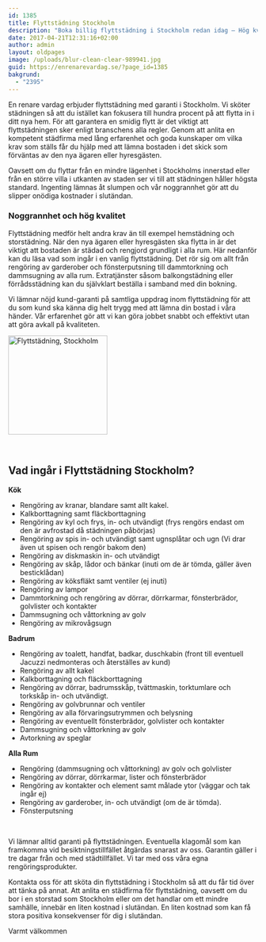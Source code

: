 ```yaml
---
id: 1385
title: Flyttstädning Stockholm
description: "Boka billig flyttstädning i Stockholm redan idag – Hög kvalitet och snabb service!"
date: 2017-04-21T12:31:16+02:00
author: admin
layout: oldpages
image: /uploads/blur-clean-clear-989941.jpg
guid: https://enrenarevardag.se/?page_id=1385
bakgrund:
  - "2395"
---
```

En renare vardag erbjuder flyttstädning med garanti i Stockholm. Vi sköter städningen så att du istället kan fokusera till hundra procent på att flytta in i ditt nya hem. För att garantera en smidig flytt är det viktigt att flyttstädningen sker enligt branschens alla regler. Genom att anlita en kompetent städfirma med lång erfarenhet och goda kunskaper om vilka krav som ställs får du hjälp med att lämna bostaden i det skick som förväntas av den nya ägaren eller hyresgästen.

Oavsett om du flyttar från en mindre lägenhet i Stockholms innerstad eller från en större villa i utkanten av staden ser vi till att städningen håller högsta standard. Ingenting lämnas åt slumpen och vår noggrannhet gör att du slipper onödiga kostnader i slutändan.

### Noggrannhet och hög kvalitet

Flyttstädning medför helt andra krav än till exempel hemstädning och storstädning. När den nya ägaren eller hyresgästen ska flytta in är det viktigt att bostaden är städad och rengjord grundligt i alla rum. Här nedanför kan du läsa vad som ingår i en vanlig flyttstädning. Det rör sig om allt från rengöring av garderober och fönsterputsning till dammtorkning och dammsugning av alla rum. Extratjänster såsom balkongstädning eller förrådsstädning kan du självklart beställa i samband med din bokning.

Vi lämnar nöjd kund-garanti på samtliga uppdrag inom flyttstädning för att du som kund ska känna dig helt trygg med att lämna din bostad i våra händer. Vår erfarenhet gör att vi kan göra jobbet snabbt och effektivt utan att göra avkall på kvaliteten.

[<img class=" wp-image-1386 aligncenter" src="https://enrenarevardag.se/wp-content/uploads/2017/04/Flyttstädning-1-300x300.jpg" alt="Flyttstädning, Stockholm" width="200" height="200" srcset="https://enrenarevardag.se/wp-content/uploads/2017/04/Flyttstädning-1-300x300.jpg 300w, https://enrenarevardag.se/wp-content/uploads/2017/04/Flyttstädning-1-150x150.jpg 150w, https://enrenarevardag.se/wp-content/uploads/2017/04/Flyttstädning-1-125x125.jpg 125w, https://enrenarevardag.se/wp-content/uploads/2017/04/Flyttstädning-1.jpg 450w" sizes="(max-width: 200px) 100vw, 200px" />](https://enrenarevardag.se/pris/) 

&nbsp;

## Vad ingår i Flyttstädning Stockholm?

**Kök**

  * Rengöring av kranar, blandare samt allt kakel.
  * Kalkborttagning samt fläckborttagning
  * Rengöring av kyl och frys, in- och utvändigt (frys rengörs endast om den är avfrostad då städningen påbörjas)
  * Rengöring av spis in- och utvändigt samt ugnsplåtar och ugn (Vi drar även ut spisen och rengör bakom den)
  * Rengöring av diskmaskin in- och utvändigt
  * Rengöring av skåp, lådor och bänkar (inuti om de är tömda, gäller även besticklådan)
  * Rengöring av köksfläkt samt ventiler (ej inuti)
  * Rengöring av lampor
  * Dammtorkning och rengöring av dörrar, dörrkarmar, fönsterbrädor, golvlister och kontakter
  * Dammsugning och våttorkning av golv
  * Rengöring av mikrovågsugn

**Badrum**

  * Rengöring av toalett, handfat, badkar, duschkabin (front till eventuell Jacuzzi nedmonteras och återställes av kund)
  * Rengöring av allt kakel
  * Kalkborttagning och fläckborttagning
  * Rengöring av dörrar, badrumsskåp, tvättmaskin, torktumlare och torkskåp in- och utvändigt.
  * Rengöring av golvbrunnar och ventiler
  * Rengöring av alla förvaringsutrymmen och belysning
  * Rengöring av eventuellt fönsterbrädor, golvlister och kontakter
  * Dammsugning och våttorkning av golv
  * Avtorkning av speglar

**Alla Rum**

  * Rengöring (dammsugning och våttorkning) av golv och golvlister
  * Rengöring av dörrar, dörrkarmar, lister och fönsterbrädor
  * Rengöring av kontakter och element samt målade ytor (väggar och tak ingår ej)
  * Rengöring av garderober, in- och utvändigt (om de är tömda).
  * Fönsterputsning

&nbsp;

Vi lämnar alltid garanti på flyttstädningen. Eventuella klagomål som kan framkomma vid besiktningstillfället åtgärdas snarast av oss. Garantin gäller i tre dagar från och med städtillfället. Vi tar med oss våra egna rengöringsprodukter.

Kontakta oss för att sköta din flyttstädning i Stockholm så att du får tid över att tänka på annat. Att anlita en städfirma för flyttstädning, oavsett om du bor i en storstad som Stockholm eller om det handlar om ett mindre samhälle, innebär en liten kostnad i slutändan. En liten kostnad som kan få stora positiva konsekvenser för dig i slutändan.

Varmt välkommen

&nbsp;